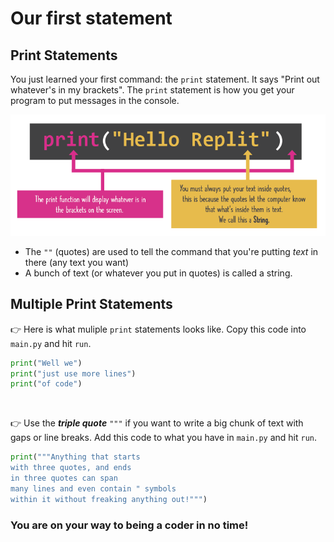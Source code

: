 # Our first statement

## Print Statements
You just learned your first command: the `print` statement. It says "Print out whatever's in my brackets".
The `print` statement is how you get your program to put messages in the console.


![](resources/02-a-print.png)



- The `""` (quotes) are used to tell the command that you're putting *text* in there (any text you want)
- A bunch of text (or whatever you put in quotes) is called a string.


## Multiple Print Statements


👉 Here is what muliple `print` statements looks like. Copy this code into `main.py` and hit `run`.

```python
print("Well we")
print("just use more lines")
print("of code")
```

&nbsp;

👉 Use the ***triple quote*** `"""` if you want to write a big chunk of text with gaps or line breaks. Add this code to what you have in `main.py` and hit `run`.

```python
print("""Anything that starts
with three quotes, and ends
in three quotes can span
many lines and even contain " symbols
within it without freaking anything out!""")
```

### You are on your way to being a coder in no time!
